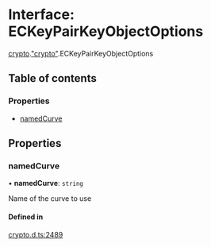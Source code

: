 # Interface: ECKeyPairKeyObjectOptions

[crypto](../modules/crypto.md).["crypto"](../modules/crypto._crypto_.md).ECKeyPairKeyObjectOptions

## Table of contents

### Properties

- [namedCurve](crypto._crypto_.ECKeyPairKeyObjectOptions.md#namedcurve)

## Properties

### namedCurve

• **namedCurve**: `string`

Name of the curve to use

#### Defined in

[crypto.d.ts:2489](https://github.com/goodcodedev/bun-types/blob/8bd1b3a/crypto.d.ts#L2489)
